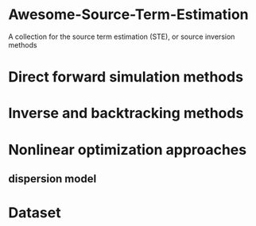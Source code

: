 # Awesome-Source-Term-Estimation
A collection for the source term estimation (STE), or source inversion methods

# Direct forward simulation methods

# Inverse and backtracking methods

# Nonlinear optimization approaches
## dispersion model

# Dataset

